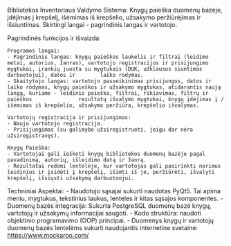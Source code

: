 Bibliotekos Inventoriaus Valdymo Sistema:
Knygų paieška duomenų bazėje, įdėjimas į krepšelį, išėmimas iš krepšelio, užsakymo peržiūrėjimas ir išsiuntimas. Skirtingi langai - pagrindinis langas ir vartotojo.

Pagrindinės funkcijos ir išvaizda:

    Programos langai:
    - Pagrindinis langas: knygų paieškos laukelis ir filtrai (leidimo metai, autorius, žanras), vartotojo registracijos ir prisijungimo mygtukai, įrankių juosta su mygtukais (DUK, užklausos siuntimas darbuotojui), datos ir        laiko rodymas.
    - Skaitytojo langas: vartotojo pasveikinimas prisijungus, datos ir laiko rodymas, knygų paieškos ir užsakymo mygtukas, atidarantis naują langą, kuriame - leidinio paieška, filtrai, rikiavimas, filtrų ir paieškos               rezultatų išvalymo mygtukai, knygų įdėjimas į / išėmimas iš krepšelio, užsakymo peržiūra, krepšelio išvalymas.

    Vartotojų registracija ir prisijungimas:
    - Naujo vartotojo registracija.
    - Prisijungimas (su galimybe užsiregistruoti, jeigu dar nėra užsiregistravęs).

    Knygų Paieška:
    - Vartotojai gali ieškoti knygų bibliotekos duomenų bazėje pagal pavadinimą, autorių, išleidimo datą ir žanrą.
    - Rezultatai rodomi lentelėje, kur vartotojas gali pasirinkti norimus leidinius ir įsidėti į krepšelį, išimti iš jo, peržiūrėti, išvalyti krepšelį, išsiųsti užsakymą darbuotoojui.

Techniniai Aspektai:
    - Naudotojo sąsajai sukurti naudotas PyQt5. Tai apima meniu, mygtukus, tekstinius laukus, lenteles ir kitas sąsajos komponentes.
    - Duomenų bazės integracija: Sukurta PostgreSQL duomenų bazė knygų, vartotojų ir užsakymų informacijai saugoti.
    - Kodo struktūra: naudoti objektinio programavimo (OOP) principai.
    - Duomenys knygų ir vartotojų duomenų bazės lentelėms sukurti naudojantis internetine svetaine: https://www.mockaroo.com/

